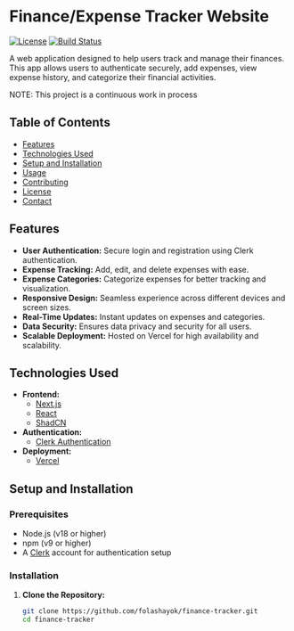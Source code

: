 # Finance/Expense Tracker Website

[![License](https://img.shields.io/badge/license-MIT-blue.svg)](LICENSE)
[![Build Status](https://img.shields.io/badge/build-passing-brightgreen)](https://github.com/yourusername/finance-tracker/actions)

A web application designed to help users track and manage their finances. This app allows users to authenticate securely, add expenses, view expense history, and categorize their financial activities.

NOTE: This project is a continuous work in process

## Table of Contents

- [Features](#features)
- [Technologies Used](#technologies-used)
- [Setup and Installation](#setup-and-installation)
- [Usage](#usage)
- [Contributing](#contributing)
- [License](#license)
- [Contact](#contact)

## Features

- **User Authentication:** Secure login and registration using Clerk authentication.
- **Expense Tracking:** Add, edit, and delete expenses with ease.
- **Expense Categories:** Categorize expenses for better tracking and visualization.
- **Responsive Design:** Seamless experience across different devices and screen sizes.
- **Real-Time Updates:** Instant updates on expenses and categories.
- **Data Security:** Ensures data privacy and security for all users.
- **Scalable Deployment:** Hosted on Vercel for high availability and scalability.

## Technologies Used

- **Frontend:**
  - [Next.js](https://nextjs.org/)
  - [React](https://reactjs.org/)
  - [ShadCN](https://shadcn.com/)
- **Authentication:**
  - [Clerk Authentication](https://clerk.com/)
- **Deployment:**
  - [Vercel](https://vercel.com/)

## Setup and Installation

### Prerequisites

- Node.js (v18 or higher)
- npm (v9 or higher)
- A [Clerk](https://clerk.com/) account for authentication setup

### Installation

1. **Clone the Repository:**

   ```bash
   git clone https://github.com/folashayok/finance-tracker.git
   cd finance-tracker
